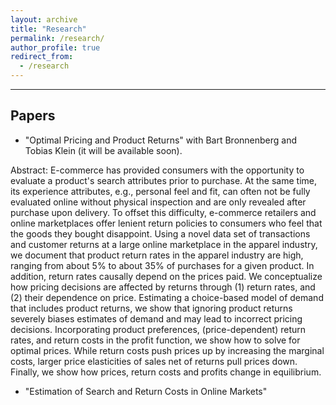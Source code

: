 ```yaml
---
layout: archive
title: "Research"
permalink: /research/
author_profile: true
redirect_from:
  - /research
---
```


<hr>

## Papers
* "Optimal Pricing and Product Returns" with Bart Bronnenberg and Tobias Klein (it will be available soon).

Abstract: E-commerce has provided consumers with the opportunity to evaluate a product's search attributes prior to purchase. At the same time, its experience attributes, e.g., personal feel and fit, can often not be fully evaluated online without physical inspection and are only revealed after purchase upon delivery. To offset this difficulty, e-commerce retailers and online marketplaces offer lenient return policies to consumers who feel that the goods they bought disappoint. Using a novel data set of transactions and customer returns at a large online marketplace in the apparel industry, we document that product return rates in the apparel industry are high, ranging from about 5% to about 35% of purchases for a given product. In addition, return rates causally depend on the prices paid. We conceptualize how pricing decisions are affected by returns through (1) return rates, and (2) their dependence on price. Estimating a choice-based model of demand that includes product returns, we show that ignoring product returns severely biases estimates of demand and may lead to incorrect pricing decisions. Incorporating product preferences, (price-dependent) return rates, and return costs in the profit function, we show how to solve for optimal prices. While return costs push prices up by increasing the marginal costs, larger price elasticities of sales net of returns pull prices down. Finally, we show how prices, return costs and profits change in equilibrium.

* "Estimation of Search and Return Costs in Online Markets" 
